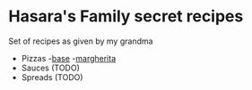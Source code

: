 # Hasara's Family secret recipes

Set of recipes as given by  my grandma

- Pizzas 
    -[base](pizzas/base.md)
    -[margherita](pizzas/margherita.md)
- Sauces (TODO)
- Spreads (TODO)
